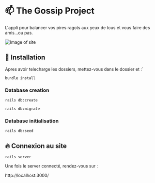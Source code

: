 # 📫 The Gossip Project

L'appli pour balancer vos pires ragots aux yeux de tous et vous faire des amis...ou pas.

![Image of site](https://i.imgur.com/aSEio5G.png)

## :wrench: Installation 



Apres avoir telecharge les dossiers, mettez-vous dans le dossier et :`

`bundle install`

### Database creation

`rails db:create`

`rails db:migrate`

### Database initialisation

`rails db:seed`

## 🔥 Connexion au site

`rails server`

Une fois le server connecté, rendez-vous sur :

http://localhost:3000/


